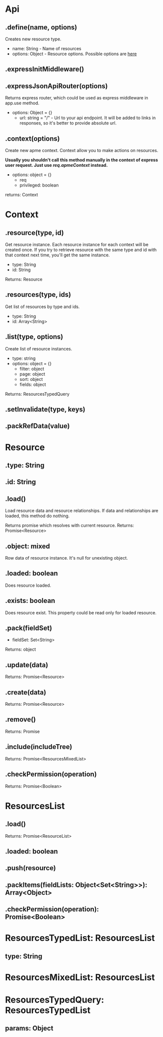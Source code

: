 
# Api

## .define(name, options)

Creates new resource type.

- name: String - Name of resources
- options: Object - Resource options. Possible options are [here](define/options.md)

## .expressInitMiddleware()

## .expressJsonApiRouter(options)

Returns express router, which could be used as express middleware in app.use method.

- options: Object = {}
    - url: string = "/" - Url to your api endpoint.
        It will be added to links in responses, so it's better to provide absolute url.

## .context(options)

Create new apme context. Context allow you to make actions on resources.

__Usually you shouldn't call this method manually in the context of express user request.
Just use _req.apmeContext_ instead.__

- options: object = {}
    - req
    - privileged: boolean
    
returns: Context

# Context

## .resource(type, id)

Get resource instance. Each resource instance for each context will be created once.
If you try to retrieve resource with the same type and id with that context next time, you'll get the same instance.

- type: String
- id: String

Returns: Resource

## .resources(type, ids)

Get list of resources by type and ids.

- type: String
- id: Array\<String>

## .list(type, options)

Create list of resource instances.

- type: string
- options: object = {}
    - filter: object
    - page: object
    - sort: object
    - fields: object
    
Returns: ResourcesTypedQuery

## .setInvalidate(type, keys)

## .packRefData(value)

# Resource

## .type: String

## .id: String

## .load()

Load resource data and resource relationships.
If data and relationships are loaded, this method do nothing.
 
Returns promise which resolves with current resource.
Returns: Promise\<Resource>

## .object: mixed

Row data of resource instance.
It's null for unexisting object.

## .loaded: boolean

Does resource loaded.

## .exists: boolean

Does resource exist.
This property could be read only for loaded resource.

## .pack(fieldSet)

- fieldSet: Set\<String\>

Returns: object

## .update(data)

Returns: Promise\<Resource>

## .create(data)

Returns: Promise\<Resource>

## .remove()

Returns: Promise

## .include(includeTree)

Returns: Promise\<ResourcesMixedList>

## .checkPermission(operation)

Returns: Promise\<Boolean>

# ResourcesList

## .load()

Returns: Promise\<ResourceList>

## .loaded: boolean

## .push(resource)

## .packItems(fieldLists: Object\<Set\<String>>): Array\<Object>

## .checkPermission(operation): Promise\<Boolean>

# ResourcesTypedList: ResourcesList

## type: String

# ResourcesMixedList: ResourcesList

# ResourcesTypedQuery: ResourcesTypedList

## params: Object
